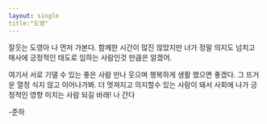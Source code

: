 ```yaml
---
layout: single
title:"도영"
---
```


잘웃는 도영아 나 먼저 가본다. 함께한 시간이 많진 않았지만 너가 정말 의지도 넘치고 매사에 긍정적인 태도로 임하는 사람인것 만큼은 알겠어.

여기서 서로 기댈 수 있는 좋은 사람 만나 웃으며 행복하게 생활 했으면 좋겠다. 그 뜨거운 열정 식지 않고 이어나가봐. 더 멋져지고 의지할수 있는 사람이 돼서 사회에 나가 긍정적인 영향 미치는 사람 되길 바래! 나 간다

-준하
